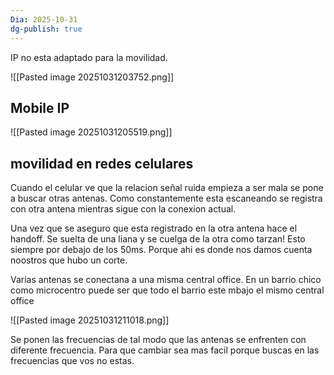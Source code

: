 ```yaml
---
Dia: 2025-10-31
dg-publish: true
---
```

IP no esta adaptado para la movilidad.


![[Pasted image 20251031203752.png]]



## Mobile IP 
![[Pasted image 20251031205519.png]]


## movilidad en redes celulares 


Cuando el celular ve que la relacion señal ruida empieza a ser mala se pone a buscar otras antenas. Como constantemente esta escaneando se registra con otra antena mientras sigue con la conexion actual.

Una vez que se aseguro que esta registrado en la otra antena hace el handoff. Se suelta de una liana y se cuelga de la otra como tarzan! Esto siempre por debajo de los 50ms. Porque ahi es donde nos damos cuenta noostros que hubo un corte. 


Varias antenas se conectana a una misma central office. En un barrio chico como microcentro puede ser que todo el barrio este mbajo el mismo central office



![[Pasted image 20251031211018.png]]

Se ponen las frecuencias de tal modo que las antenas se enfrenten con diferente frecuencia. Para que cambiar sea mas facil porque buscas en las frecuencias que vos no estas. 